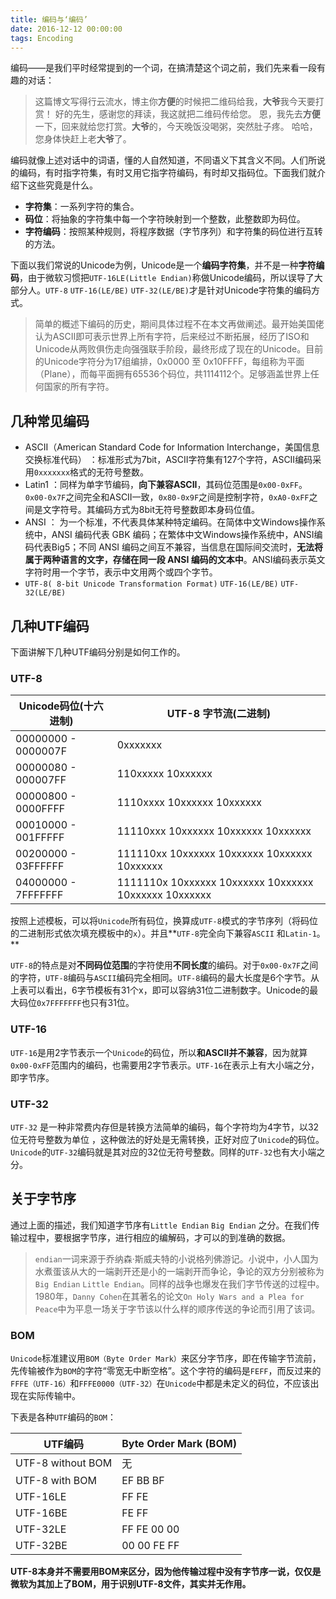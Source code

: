 ```yaml
---
title: 编码与‘编码’
date: 2016-12-12 00:00:00
tags: Encoding
---
```


编码——是我们平时经常提到的一个词，在搞清楚这个词之前，我们先来看一段有趣的对话：

> 这篇博文写得行云流水，博主你**方便**的时候把二维码给我，**大爷**我今天要打赏！
> 好的先生，感谢您的拜读，我这就把二维码传给您。
> 恩，我先去**方便**一下，回来就给您打赏。**大爷**的，今天晚饭没喝粥，突然肚子疼。
> 哈哈，您身体快赶上老**大爷**了。

编码就像上述对话中的词语，懂的人自然知道，不同语义下其含义不同。人们所说的编码，有时指字符集，有时又用它指字符编码，有时却又指码位。下面我们就介绍下这些究竟是什么。

* **字符集**：一系列字符的集合。
* **码位**：将抽象的字符集中每一个字符映射到一个整数，此整数即为码位。
* **字符编码**：按照某种规则，将程序数据（字节序列）和字符集的码位进行互转的方法。

<!-- more --> 

下面以我们常说的Unicode为例，Unicode是一个**编码字符集**，并不是一种**字符编码**，由于微软习惯把`UTF-16LE(Little Endian)`称做Unicode编码，所以误导了大部分人。`UTF-8` `UTF-16(LE/BE)` `UTF-32(LE/BE)`才是针对Unicode字符集的编码方式。

> 简单的概述下编码的历史，期间具体过程不在本文再做阐述。最开始美国佬认为ASCII即可表示世界上所有字符，后来经过不断拓展，经历了ISO和Unicode从两败俱伤走向强强联手阶段，最终形成了现在的Unicode。目前的Unicode字符分为17组编排，0x0000 至 0x10FFFF，每组称为平面（Plane），而每平面拥有65536个码位，共1114112个。足够涵盖世界上任何国家的所有字符。

## 几种常见编码
* ASCII（American Standard Code for Information Interchange，美国信息交换标准代码） ：标准形式为7bit，ASCII字符集有127个字符，ASCII编码采用`0xxxxxxx`格式的无符号整数。
* Latin1 ：同样为单字节编码，**向下兼容ASCII**，其码位范围是`0x00-0xFF`。`0x00-0x7F`之间完全和ASCII一致，`0x80-0x9F`之间是控制字符，`0xA0-0xFF`之间是文字符号。其编码方式为8bit无符号整数即本身码位值。
* ANSI ： 为一个标准，不代表具体某种特定编码。在简体中文Windows操作系统中，ANSI 编码代表 GBK 编码；在繁体中文Windows操作系统中，ANSI编码代表Big5；不同 ANSI 编码之间互不兼容，当信息在国际间交流时，**无法将属于两种语言的文字，存储在同一段 ANSI 编码的文本中**。ANSI编码表示英文字符时用一个字节，表示中文用两个或四个字节。
* `UTF-8( 8-bit Unicode Transformation Format)` `UTF-16(LE/BE)` `UTF-32(LE/BE)`

## 几种UTF编码
下面讲解下几种UTF编码分别是如何工作的。
### UTF-8
| Unicode码位(十六进制)     | UTF-8 字节流(二进制)                           |
| ------------------- | ---------------------------------------- |
| 00000000 - 0000007F | 0xxxxxxx                                 |
| 00000080 - 000007FF | 110xxxxx 10xxxxxx                        |
| 00000800 - 0000FFFF | 1110xxxx 10xxxxxx 10xxxxxx               |
| 00010000 - 001FFFFF | 11110xxx 10xxxxxx 10xxxxxx 10xxxxxx      |
| 00200000 - 03FFFFFF | 111110xx 10xxxxxx 10xxxxxx 10xxxxxx 10xxxxxx |
| 04000000 - 7FFFFFFF | 1111110x 10xxxxxx 10xxxxxx 10xxxxxx 10xxxxxx 10xxxxxx |

按照上述模板，可以将`Unicode`所有码位，换算成`UTF-8`模式的字节序列（将码位的二进制形式依次填充模板中的`x`）。并且**`UTF-8`完全向下兼容`ASCII` 和`Latin-1`。**

`UTF-8`的特点是对**不同码位范围**的字符使用**不同长度**的编码。对于`0x00-0x7F`之间的字符，`UTF-8`编码与`ASCII`编码完全相同。`UTF-8`编码的最大长度是6个字节。从上表可以看出，6字节模板有31个x，即可以容纳31位二进制数字。Unicode的最大码位`0x7FFFFFFF`也只有31位。

### UTF-16

`UTF-16`是用2字节表示一个`Unicode`的码位，所以**和ASCII并不兼容**，因为就算`0x00-0xFF`范围内的编码，也需要用2字节表示。`UTF-16`在表示上有大小端之分，即字节序。

### UTF-32

`UTF-32` 是一种非常费内存但是转换方法简单的编码，每个字符均为4字节，以32位无符号整数为单位 ，这种做法的好处是无需转换，正好对应了`Unicode`的码位。`Unicode`的`UTF-32`编码就是其对应的32位无符号整数。同样的`UTF-32`也有大小端之分。

## 关于字节序

通过上面的描述，我们知道字节序有`Little Endian` `Big Endian` 之分。在我们传输过程中，要根据字节序，进行相应的编解码，才可以的到准确的数据。

> `endian`一词来源于乔纳森·斯威夫特的小说格列佛游记。小说中，小人国为水煮蛋该从大的一端剥开还是小的一端剥开而争论，争论的双方分别被称为`Big Endian` `Little Endian`。同样的战争也爆发在我们字节传送的过程中。1980年，`Danny Cohen`在其著名的论文`On Holy Wars and a Plea for Peace`中为平息一场关于字节该以什么样的顺序传送的争论而引用了该词。

### BOM

`Unicode`标准建议用`BOM（Byte Order Mark）`来区分字节序，即在传输字节流前，先传输被作为`BOM`的字符“零宽无中断空格”。这个字符的编码是`FEFF`，而反过来的`FFFE（UTF-16）`和`FFFE0000（UTF-32）`在`Unicode`中都是未定义的码位，不应该出现在实际传输中。

下表是各种`UTF`编码的`BOM`：

| UTF编码             | Byte Order Mark (BOM) |
| ----------------- | --------------------- |
| UTF-8 without BOM | 无                     |
| UTF-8 with BOM    | EF BB BF              |
| UTF-16LE          | FF FE                 |
| UTF-16BE          | FE FF                 |
| UTF-32LE          | FF FE 00 00           |
| UTF-32BE          | 00 00 FE FF           |


**UTF-8本身并不需要用BOM来区分，因为他传输过程中没有字节序一说，仅仅是微软为其加上了BOM，用于识别UTF-8文件，其实并无作用。**








